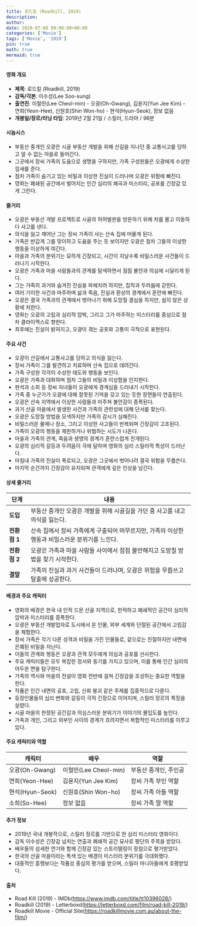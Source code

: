```yaml
---
title: 로드킬 (Roadkill, 2019)
description: 
author: 
date: 2020-07-08 00:00:00+00:00
categories: ['Movie']
tags: ['Movie', '2019']
pin: true
math: true
mermaid: true
---
```

#### 영화 개요

- **제목**: 로드킬 (Roadkill, 2019)  
- **감독/각본**: 이수성(Lee Soo-sung)  
- **출연진**: 이철민(Lee Cheol-min) - 오광(Oh-Gwang), 김윤지(Yun Jee Kim) - 연희(Yeon-Hee), 신원호(Shin Won-ho) - 현석(Hyun-Seok), 정보 없음  
- **개봉일/장르/러닝 타임**: 2019년 2월 21일 / 스릴러, 드라마 / 96분  

#### 시놉시스

- 부동산 중개인 오광은 시골 부동산 개발을 위해 산길을 지나던 중 교통사고를 당하고 알 수 없는 마을로 들어간다.  
- 그곳에서 장씨 가족의 도움으로 생명을 구하지만, 가족 구성원들은 오광에게 수상한 낌새를 준다.  
- 점차 가족이 숨기고 있는 비밀과 이상한 진실이 드러나며 오광은 위험에 빠진다.  
- 영화는 폐쇄된 공간에서 벌어지는 인간 심리의 왜곡과 미스터리, 공포를 긴장감 있게 그린다.  

#### 줄거리

- 오광은 부동산 개발 프로젝트로 시골의 허허벌판을 방문하기 위해 차를 몰고 이동하다 사고를 낸다.  
- 의식을 잃고 깨어난 그는 장씨 가족이 사는 산속 집에 머물게 된다.  
- 가족은 반갑게 그를 맞이하고 도움을 주는 듯 보이지만 오광은 점차 그들의 이상한 행동을 이상하게 여긴다.  
- 마을과 가족의 분위기는 묘하게 긴장되고, 시간이 지날수록 비밀스러운 사건들이 드러나기 시작한다.  
- 오광은 가족과 마을 사람들과의 관계를 탐색하면서 점점 불안과 의심에 시달리게 된다.  
- 그는 가족의 과거와 숨겨진 진실을 파헤치려 하지만, 집착과 두려움에 갇힌다.  
- 여러 기이한 사건과 마주하며 삶과 죽음, 진실과 환상의 경계에서 혼란에 빠진다.  
- 오광은 결국 가족과의 관계에서 벗어나기 위해 도망칠 결심을 하지만, 쉽지 않은 상황에 처한다.  
- 영화는 오광의 고립과 심리적 압박, 그리고 그가 마주하는 미스터리를 중심으로 점차 클라이맥스로 향한다.  
- 최후에는 진실이 밝혀지고, 오광이 겪는 공포와 고통이 극적으로 표현된다.  

#### 주요 사건

- 오광이 산길에서 교통사고를 당하고 의식을 잃는다.  
- 장씨 가족이 그를 발견하고 치료하며 산속 집으로 데려간다.  
- 가족 구성원 각각이 수상한 태도와 행동을 보인다.  
- 오광은 가족과 대화하며 점차 그들의 비밀과 이상함을 인지한다.  
- 현석과 소희 등 장씨 자녀들이 오광에게 경계심을 드러내기 시작한다.  
- 가족 중 누군가가 오광에 대해 잘못된 기억을 갖고 있는 듯한 장면들이 연출된다.  
- 오광은 산속 지역에서 이상한 사람들과 마주쳐 불안감이 증폭된다.  
- 과거 산골 마을에서 발생한 사건과 가족의 관련성에 대해 단서를 찾는다.  
- 오광은 도망칠 방법을 모색하지만 가족의 감시가 심해진다.  
- 비밀스러운 물체나 장소, 그리고 이상한 사고들이 반복되며 긴장감이 고조된다.  
- 가족이 오광의 행동을 제한하거나 위협하는 시도가 나온다.  
- 마을과 가족의 관계, 죽음과 생명의 경계가 혼란스럽게 전개된다.  
- 오광의 심리적 갈등과 두려움이 극에 달하며 영화의 심리 스릴러적 특성이 드러난다.  
- 마침내 가족의 진실이 폭로되고, 오광은 그곳에서 벗어나려 결국 위험을 무릅쓴다.  
- 마지막 순간까지 긴장감이 유지되며 관객에게 깊은 인상을 남긴다.  

#### 상세 줄거리

| **단계**    | **내용**                                                                    |
|-------------|-----------------------------------------------------------------------------|
| **도입**   | 부동산 중개인 오광은 개발을 위해 시골길을 가던 중 사고를 내고 의식을 잃는다.       |
| **전환점 1** | 산속 집에서 장씨 가족에게 구출되어 머무르지만, 가족의 이상한 행동과 비밀스러운 분위기를 느낀다. |
| **전환점 2** | 오광은 가족과 마을 사람들 사이에서 점점 불안해지고 도망칠 방법을 찾기 시작한다.   |
| **결말**    | 가족의 진실과 과거 사건들이 드러나며, 오광은 위험을 무릅쓰고 탈출에 성공한다.    |

#### 배경과 주요 캐릭터

- 영화의 배경은 한국 내 인적 드문 산골 지역으로, 한적하고 폐쇄적인 공간이 심리적 압박과 미스터리를 증폭한다.  
- 오광은 부동산 개발업자로 도시에서 온 인물, 외부 세계와 단절된 공간에서 고립감을 체험한다.  
- 장씨 가족은 각기 다른 성격과 비밀을 가진 인물들로, 겉으로는 친절하지만 내면에 은폐된 비밀을 지닌다.  
- 이들의 관계와 행동은 오광과 관객 모두에게 의심과 공포를 선사한다.  
- 주요 캐릭터들은 모두 복잡한 정서와 동기를 가지고 있으며, 이를 통해 인간 심리의 어두운 면을 탐구한다.  
- 가족의 역사와 마을의 전설이 영화 전반에 걸쳐 긴장감을 조성하는 중요한 역할을 한다.  
- 작품은 인간 내면의 공포, 고립, 신뢰 붕괴 같은 주제를 집중적으로 다룬다.  
- 등장인물들의 심리 변화와 갈등이 극적 긴장으로 이어지며, 스릴러 장르의 특징을 살렸다.  
- 시골 마을의 한정된 공간감과 의심스러운 분위기가 이야기의 몰입도를 높인다.  
- 가족과 개인, 그리고 외부인 사이의 경계가 흐려지면서 복합적인 미스터리를 이루고 있다.  

#### 주요 캐릭터와 역할

| **캐릭터** | **배우** | **역할**         |
|------------|----------|------------------|
| 오광(Oh-Gwang) | 이철민(Lee Cheol-min) | 부동산 중개인, 주인공 |
| 연희(Yeon-Hee) | 김윤지(Yun Jee Kim)    | 장씨 가족 부인 역할  |
| 현석(Hyun-Seok) | 신원호(Shin Won-ho)   | 장씨 가족 아들 역할  |
| 소희(So-Hee)   | 정보 없음               | 장씨 가족 딸 역할    |

#### 추가 정보

- 2019년 국내 개봉작으로, 스릴러 장르를 기반으로 한 심리 미스터리 영화이다.  
- 감독 이수성은 긴장감 넘치는 연출과 폐쇄적 공간 묘사로 평단의 주목을 받았다.  
- 배우들의 섬세한 연기와 함께 긴장감 있는 스토리텔링이 장점으로 평가받았다.  
- 한국의 산골 마을이라는 특색 있는 배경이 미스터리 분위기를 극대화했다.  
- 대중적인 흥행보다는 작품성 중심의 평가를 받으며, 스릴러 마니아들에게 호평받았다.  

#### 출처

- Road Kill (2019) - IMDb(https://www.imdb.com/title/tt10396028/)  
- Roadkill (2019) - Letterboxd(https://letterboxd.com/film/road-kill-2019/)  
- Roadkill Movie - Official Site(https://roadkillmovie.com.au/about-the-film/)

